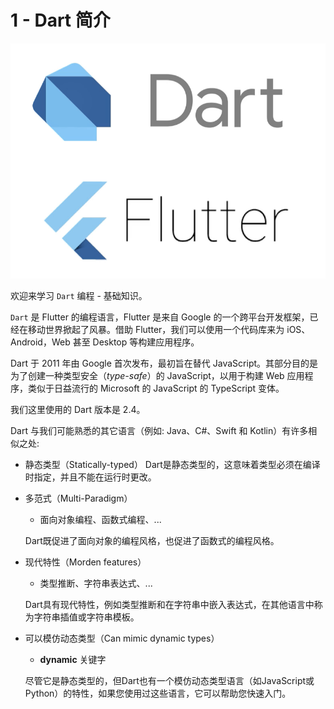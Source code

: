 # 1 - Dart 简介

![](../../../.gitbook/assets/image.png)

欢迎来学习 `Dart` 编程 - 基础知识。

`Dart` 是 Flutter 的编程语言，Flutter 是来自 Google 的一个跨平台开发框架，已经在移动世界掀起了风暴。借助 Flutter，我们可以使用一个代码库来为 iOS、Android，Web 甚至 Desktop 等构建应用程序。

Dart 于 2011 年由 Google 首次发布，最初旨在替代 JavaScript。其部分目的是为了创建一种类型安全（_type-safe_）的 JavaScript，以用于构建 Web 应用程序，类似于日益流行的 Microsoft 的 JavaScript 的 TypeScript 变体。

我们这里使用的 Dart 版本是 2.4。

Dart 与我们可能熟悉的其它语言（例如: Java、C\#、Swift 和 Kotlin）有许多相似之处:

* 静态类型（Statically-typed） Dart是静态类型的，这意味着类型必须在编译时指定，并且不能在运行时更改。
* 多范式（Multi-Paradigm）

  * 面向对象编程、函数式编程、...

  Dart既促进了面向对象的编程风格，也促进了函数式的编程风格。

* 现代特性（Morden features）

  * 类型推断、字符串表达式、...

  Dart具有现代特性，例如类型推断和在字符串中嵌入表达式，在其他语言中称为字符串插值或字符串模板。

* 可以模仿动态类型（Can mimic dynamic types）

  * **dynamic** 关键字

  尽管它是静态类型的，但Dart也有一个模仿动态类型语言（如JavaScript或Python）的特性，如果您使用过这些语言，它可以帮助您快速入门。



